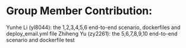 # Group Member Contribution:
Yunhe Li (yl8044): the 1,2,3,4,5,6 end-to-end scenario, dockerfiles and deploy_email.yml file
Zhiheng Yu (zy2261): the 5,6,7,8,9,10 end-to-end scenario and dockerfile test
